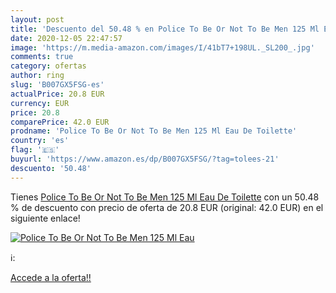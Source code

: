 ```yaml
---
layout: post
title: 'Descuento del 50.48 % en Police To Be Or Not To Be Men 125 Ml Eau'
date: 2020-12-05 22:47:57
image: 'https://m.media-amazon.com/images/I/41bT7+198UL._SL200_.jpg'
comments: true
category: ofertas
author: ring
slug: 'B007GX5FSG-es'
actualPrice: 20.8 EUR
currency: EUR
price: 20.8
comparePrice: 42.0 EUR
prodname: 'Police To Be Or Not To Be Men 125 Ml Eau De Toilette'
country: 'es'
flag: '🇪🇸'
buyurl: 'https://www.amazon.es/dp/B007GX5FSG/?tag=tolees-21'
descuento: '50.48'
---
```


Tienes [Police To Be Or Not To Be Men 125 Ml Eau De Toilette](https://www.amazon.es/dp/B007GX5FSG/?tag=tolees-21) con un 50.48 % de descuento con precio de oferta de 20.8 EUR (original: 42.0 EUR) en el siguiente enlace!

[![Police To Be Or Not To Be Men 125 Ml Eau](https://m.media-amazon.com/images/I/41bT7+198UL._SL200_.jpg)](https://www.amazon.es/dp/B007GX5FSG/?tag=tolees-21)

ℹ️:


[Accede a la oferta!!](https://www.amazon.es/dp/B007GX5FSG/?tag=tolees-21)
